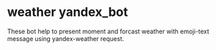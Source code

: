 # weather yandex_bot
These bot help to present moment and forcast weather with emoji-text message using yandex-weather request.
